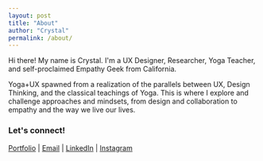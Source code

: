 ```yaml
---
layout: post
title: "About"
author: "Crystal"
permalink: /about/
---
```


Hi there! My name is Crystal. I'm a UX Designer, Researcher, Yoga Teacher, and self-proclaimed Empathy Geek from California. 

Yoga+UX spawned from a realization of the parallels between UX, Design Thinking, and the classical teachings of Yoga. This is where I explore and challenge approaches and mindsets, from design and collaboration to empathy and the way we live our lives.

### Let's connect!
[Portfolio](http://crystaltong.co/) | 
[Email](https://mail.google.com/mail/?view=cm&fs=1&tf=1&to=hello@crystaltong.co&su=UX%20Design%20is%20dandy) | 
[LinkedIn](https://www.linkedin.com/in/crystaltong) | 
[Instagram](https://www.instagram.com/yoginicrystal)
